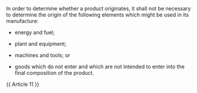 
In order to determine whether a product originates, it shall not be necessary to determine the origin of the following elements which might be used in its manufacture:

- energy and fuel;

- plant and equipment;

- machines and tools; or

- goods which do not enter and which are not intended to enter into the final composition of the product.

{{ Article 11 }}
